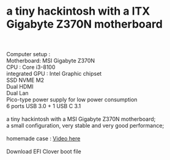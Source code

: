 <H1>a tiny hackintosh with a ITX Gigabyte Z370N motherboard</H1>
<br><br>Computer setup :
<br>Motherboard:  MSI Gigabyte Z370N
<br>CPU : Core i3-8100
<br>integrated GPU : Intel Graphic chipset
<br>SSD NVME M2 
<br>Dual HDMI
<br>Dual Lan
<br>Pico-type power supply for low power consumption
<br>6 ports USB 3.0 + 1 USB C 3.1
<br>
<br>a tiny hackintosh with a MSI Gigabyte Z370N motherboard;
<br>a small configuration, very stable and very good performance;
<br>
<br>homemade case : <a href="https://youtu.be/-5apxnR6tZs">Video here</a>
<br>
<br>Download EFI Clover boot file
